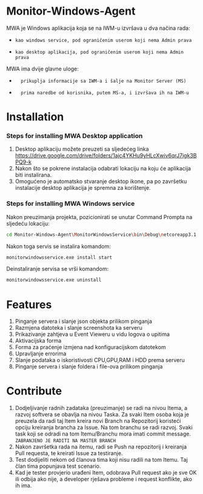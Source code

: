 # Monitor-Windows-Agent
MWA je Windows aplikacija koja se na IWM-u izvršava u dva načina rada:
  -   	kao windows service, pod ograničenim userom koji nema Admin prava
  -   	kao desktop aplikacija, pod ograničenim userom koji nema Admin prava
MWA ima dvije glavne uloge:
-   	prikuplja informacije sa IWM-a i šalje na Monitor Server (MS)
-   	prima naredbe od korisnika, putem MS-a, i izvršava ih na IWM-u
# Installation
### Steps for installing MWA Desktop application

1. Desktop aplikaciju možete preuzeti sa sljedećeg linka https://drive.google.com/drive/folders/1ajc4YKHu9yHLcXwiv6qrJ7igk3BPQ9-k
2. Nakon što se pokrene instalacija odabrati lokaciju na koju će aplikacija biti instalirana.
3. Omogućeno je automatsko stvaranje desktop ikone, pa po završetku instalacije desktop aplikacija je spremna za korištenje.
### Steps for installing MWA Windows service
Nakon preuzimanja projekta, pozicionirati se unutar Command Prompta na sljedeću lokaciju:
```bash
cd Monitor-Windows-Agent\MonitorWindowsService\bin\Debug\netcoreapp3.1
```
Nakon toga servis se instalira komandom:
```bash
monitorwindowsservice.exe install start
```
Deinstaliranje servisa se vrši komandom:
```bash
monitorwindowsservice.exe uninstall
```
# Features
1. Pinganje servera i slanje json objekta prilikom pinganja 
2. Razmjena datoteka i slanje screenshota ka serveru 
3. Prikazivanje zahtjeva u Event Vieweru u vidu logova o upitima
4. Aktivacijska forma 
5. Forma za praćenje izmjena nad konfiguracijskom datotekom
6. Upravljanje errorima
7. Slanje podataka o iskoristivosti CPU,GPU,RAM i HDD prema serveru
8. Pinganje servera i slanje foldera i file-ova prilikom pinganja 
# Contribute
1. Dodjeljivanje radnih zadataka (preuzimanje) se radi na nivou Itema, a razvoj softvera se obavlja na nivou Taska.
  Za svaki Item osoba koja je preuzela da radi taj Item kreira novi Branch na Repozitorij koristeći opciju kreiranja brancha za Issue.
   Na tom branchu se radi razvoj. Svaki task koji se odradi na tom Itemu/Branchu mora imati commit message. `ZABRANJENO JE RADITI NA MASTER BRANCH`
2. Nakon završetka rada na itemu, radi se Push na repozitorij i kreiranja Pull requesta, te kreirati Issue za testiranje.
3. Test dodijeliti nekom od članova tima koji nisu radili na tom Itemu. Taj član tima popunjava test scenario.
4. Kad je tester provjerio urađeni Item, odobrava Pull request ako je sve OK ili odbija ako nije, a developer rješava probleme i request konflikte, ako ih ima.
